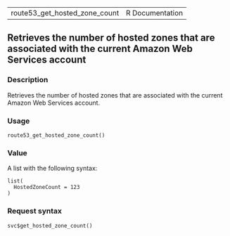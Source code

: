 <table style="width: 100%;">
<tbody>
<tr class="odd">
<td>route53_get_hosted_zone_count</td>
<td style="text-align: right;">R Documentation</td>
</tr>
</tbody>
</table>

## Retrieves the number of hosted zones that are associated with the current Amazon Web Services account

### Description

Retrieves the number of hosted zones that are associated with the
current Amazon Web Services account.

### Usage

    route53_get_hosted_zone_count()

### Value

A list with the following syntax:

    list(
      HostedZoneCount = 123
    )

### Request syntax

    svc$get_hosted_zone_count()
